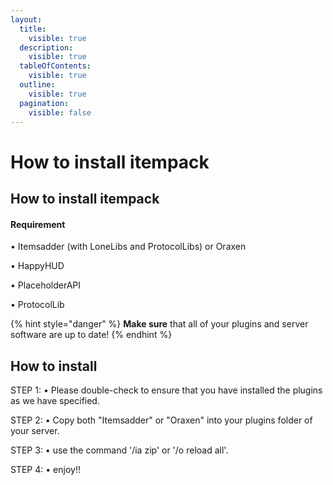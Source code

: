 ```yaml
---
layout:
  title:
    visible: true
  description:
    visible: true
  tableOfContents:
    visible: true
  outline:
    visible: true
  pagination:
    visible: false
---
```


# How to install itempack

## How to install itempack

#### Requirement

• Itemsadder (with LoneLibs and ProtocolLibs) or Oraxen&#x20;

• HappyHUD

• PlaceholderAPI&#x20;

• ProtocolLib

{% hint style="danger" %}
**Make sure** that all of your plugins and server software are up to date!
{% endhint %}

## How to install

STEP 1: • Please double-check to ensure that you have installed the plugins as we have specified.

STEP 2: • Copy both "Itemsadder" or "Oraxen" into your plugins folder of your server.

STEP 3: • use the command '/ia zip' or '/o reload all'.&#x20;

STEP 4: • enjoy!!
